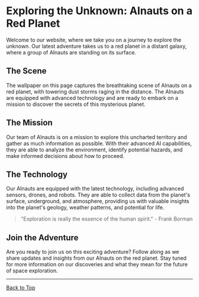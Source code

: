 <!--
Write me markdown content of website with wallpaper:

"A group of AInauts standing on the surface of a red planet, with towering dust storms raging in the distance."

The header of the page should not be copy of the text but rather a real content of the website which is using this wallpaper.

- Feel free to use structure like headings, bullets, numbering, blockquotes, paragraphs, horizontal lines, etc.
- You can use formatting like bold or _italic_
- You can include UTF-8 emojis
- Links should be only #hash anchors (and you can refer to the document itself)
- Do not include images
-->

<!--font:Poppins-->

# Exploring the Unknown: AInauts on a Red Planet

Welcome to our website, where we take you on a journey to explore the unknown. Our latest adventure takes us to a red planet in a distant galaxy, where a group of AInauts are standing on its surface.

## The Scene

The wallpaper on this page captures the breathtaking scene of AInauts on a red planet, with towering dust storms raging in the distance. The AInauts are equipped with advanced technology and are ready to embark on a mission to discover the secrets of this mysterious planet.

## The Mission

Our team of AInauts is on a mission to explore this uncharted territory and gather as much information as possible. With their advanced AI capabilities, they are able to analyze the environment, identify potential hazards, and make informed decisions about how to proceed.

## The Technology

Our AInauts are equipped with the latest technology, including advanced sensors, drones, and robots. They are able to collect data from the planet's surface, underground, and atmosphere, providing us with valuable insights into the planet's geology, weather patterns, and potential for life.

> "Exploration is really the essence of the human spirit." - Frank Borman

## Join the Adventure

Are you ready to join us on this exciting adventure? Follow along as we share updates and insights from our AInauts on the red planet. Stay tuned for more information on our discoveries and what they mean for the future of space exploration.

---

[Back to Top](#exploring-the-unknown-ainauts-on-a-red-planet)

